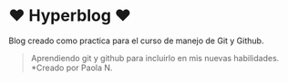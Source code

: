 # ❤️ Hyperblog ❤️
Blog creado como practica para el curso de manejo de Git y Github.
>Aprendiendo git y github para incluirlo en mis nuevas habilidades.
*Creado por Paola N.